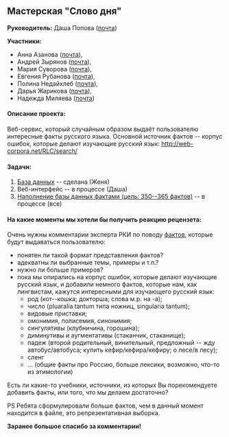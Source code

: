 ## Мастерская "Слово дня"

**Руководитель:** Даша Попова ([почта](mailto:daschapopowa@gmail.com))

**Участники:**
* Анна Азанова ([почта](mailto:azanovaas98@gmail.com)), 
* Андрей Зырянов ([почта](mailto:zyryanov.andrew@gmail.com)),
* Мария Суворова ([почта](mailto:brouhahaha@yandex.ru)), 
* Евгения Рубанова ([почта](mailto:ejouny.ewg@gmail.com)),
* Полина Недайхлеб ([почта](mailto:n.19polya@mail.ru)),
* Дарья Жарикова ([почта](mailto:dariajarikovaa@gmail.com)),
* Надежда Миляева ([почта](mailto:milyaeva.nadia@gmail.com))

#### Описание проекта:

Веб-сервис, который случайным образом выдаёт пользователю интересные факты русского языка. Основной источник фактов -- корпус ошибок, которые делают изучающие русский язык: http://web-corpora.net/RLC/search/

#### Задачи:

1. <a href="./Database.ipynb">База данных</a> -- сделана (Женя)
2. Веб-интерфейс -- в процессе (Даша)
3. <a href="./Entries.md">Наполнение базы данных фактами (цель: 350--365 фактов)</a> -- в процессе (все)

#### На какие моменты мы хотели бы получить реакцию рецензета:

Очень нужны комментарии эксперта РКИ по поводу <a href="./Entries.md">фактов</a>, которые будут выдаваться пользователю:

+ понятен ли такой формат представления фактов?
+ адекватны ли выбранные темы, примеры и т.п.?
+ нужно ли больше примеров?
+ пока мы опирались на корпус ошибок, которые делают изучающие русский язык, и добавили немного фактов, которые нам, как лингвистам, кажутся интересными для изучающего русский язык:
  + род (кот--кошка; докторша; слова м.р. на -а);
  + число (pluaralia tantum типа ножниц, singularia tantum);
  + видовые приставки;
  + омонимия, полисемия, синонимия;
  + сингулятивы (клубничина, горошина);
  + диминутивы и аугментативы (стаканчик, стаканище);
  + падеж (второй родительный, винительный, предложный -- жду автобус/автобуса; купить кефир/кефира/кефиру; о лесе/в лесу);
  + сленг
  + ... (общие факты про Россию, больше лексики, возможно, что-то из этимологии)

Есть ли какие-то учебники, источники, из которых Вы порекомендуете добавить факты, или того, что мы делаем достаточно?

PS Ребята сформулировали больше фактов, чем в данный момент находится в файле, это репрезентативная выборка.

**Заранее большое спасибо за комментарии!**
